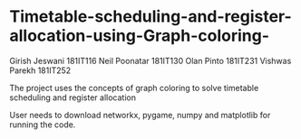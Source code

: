 # Timetable-scheduling-and-register-allocation-using-Graph-coloring-

Girish Jeswani 181IT116     Neil Poonatar 181IT130     Olan Pinto 181IT231    Vishwas Parekh 181IT252

The project uses the concepts of graph coloring to solve timetable scheduling and register allocation

User needs to download networkx, pygame, numpy and matplotlib for running the code.
